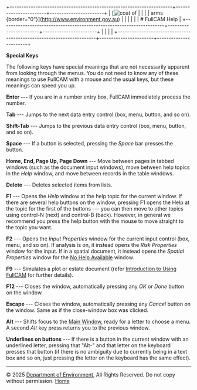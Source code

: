 +---------------------------------------------------------------------+-----------------------+-----------------------+
| [![coat of                                                          |                       | [](index.htm)         |
| arms](imgs/coa_env.png){border="0"}](http://www.environment.gov.au) |                       |                       |
|                                                                     |                       | # FullCAM Help        |
+---------------------------------------------------------------------+-----------------------+-----------------------+
|                                                                     |                       |                       |
+---------------------------------------------------------------------+-----------------------+-----------------------+

**Special Keys**

The following keys have special meanings that are not necessarily
apparent from looking through the menus. You do not need to know any of
these meanings to use FullCAM with a mouse and the usual keys, but these
meanings can speed you up.

**Enter ---** If you are in a number entry box, FullCAM immediately
process the number.

**Tab** --- Jumps to the next data entry control (box, menu, button, and
so on).

**Shift-Tab** --- Jumps to the previous data entry control (box, menu,
button, and so on).

**Space** --- If a button is selected, pressing the *Space* bar presses
the button.

**Home, End, Page Up, Page Down** --- Move between pages in tabbed
windows (such as the document input windows), move between help topics
in the *Help* window, and move between records in the table windows.

**Delete** --- Deletes selected items from lists.

**F1** --- Opens the *Help* window at the help topic for the current
window. If there are several help buttons on the window, pressing F1
opens the Help at the topic for the first of the buttons --- you can
then move to other topics using control-N (next) and control-B (back).
However, in general we recommend you press the help button with the
mouse to move straight to the topic you want.

**F2** --- Opens the *Input Properties* window for the current input
control (box, menu, and so on). If analysis is on, it instead opens the
*Risk Properties* window for the input. If in a spatial document, it
instead opens the *Spatial Properties* window for the [No Help
Available](148_No%20Help%20Available.htm) window.

**F9** --- Simulates a plot or estate document (refer [Introduction to
Using FullCAM](1_Introduction%20to%20Using%20FullCAM.htm) for further
details).

**F12** --- Closes the window, automatically pressing any *OK* or *Done*
button on the window.

**Escape** --- Closes the window, automatically pressing any *Cancel*
button on the window. Same as if the close-window box was clicked.

**Alt** --- Shifts focus to the [Main Window](217_Main%20Window.htm),
ready for a letter to choose a menu. A second *Alt* key press returns
you to the previous window.

**Underlines on buttons** --- If there is a button in the current window
with an underlined letter, pressing that "Alt-" and that letter on the
keyboard presses that button (if there is no ambiguity due to currently
being in a text box and so on, just pressing the letter on the keyboard
has the same effect).

------------------------------------------------------------------------

© 2025 [Department of
Environment](http://www.environment.gov.au "Department of Environment"),
All Rights Reserved. Do not copy without permission.
[Home](index.htm "help index")
